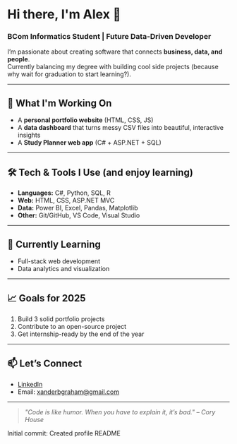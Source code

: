 # Hi there, I'm Alex 👋

### BCom Informatics Student | Future Data-Driven Developer

I’m passionate about creating software that connects **business, data, and people**.  
Currently balancing my degree with building cool side projects (because why wait for graduation to start learning?).

---

## 🚀 What I'm Working On
- A **personal portfolio website** (HTML, CSS, JS)
- A **data dashboard** that turns messy CSV files into beautiful, interactive insights
- A **Study Planner web app** (C# + ASP.NET + SQL)

---

## 🛠️ Tech & Tools I Use (and enjoy learning)
- **Languages:** C#, Python, SQL, R
- **Web:** HTML, CSS, ASP.NET MVC
- **Data:** Power BI, Excel, Pandas, Matplotlib
- **Other:** Git/GitHub, VS Code, Visual Studio

---

## 🌱 Currently Learning
- Full-stack web development  
- Data analytics and visualization  

---

## 📈 Goals for 2025
1. Build 3 solid portfolio projects
2. Contribute to an open-source project
3. Get internship-ready by the end of the year

---

## 📫 Let’s Connect
- [LinkedIn](https://www.linkedin.com/)
- Email: xanderbgraham@gmail.com

---

> *"Code is like humor. When you have to explain it, it’s bad." – Cory House*


Initial commit: Created profile README
